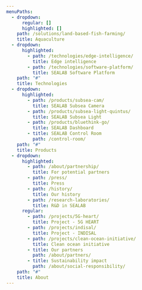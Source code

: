 ```yaml
---
menuPaths:
  - dropdown:
      regular: []
      highlighted: []
    path: /solutions/land-based-fish-farming/
    title: Aquaculture
  - dropdown:
      highlighted:
        - path: /technologies/edge-intelligence/
          title: Edge intelligence
        - path: /technologies/software-platform/
          title: SEALAB Software Platform
    path: "#"
    title: Technologies
  - dropdown:
      highlighted:
        - path: /products/subsea-cam/
          title: SEALAB Subsea Camera
        - path: /products/subsea-light-quintus/
          title: SEALAB Subsea Light
        - path: /products/bluethink-go/
          title: SEALAB Dashboard
        - title: SEALAB Control Room
          path: /control-room/
    path: "#"
    title: Products
  - dropdown:
      highlighted:
        - path: /about/partnership/
          title: For potential partners
        - path: /press/
          title: Press
        - path: /history/
          title: Our history
        - path: /research-laboratories/
          title: R&D in SEALAB
      regular:
        - path: /projects/5G-heart/
          title: Project - 5G HEART
        - path: /projects/indisal/
          title: Project - INDISAL
        - path: /projects/clean-ocean-initiative/
          title: Clean ocean initiative
        - title: Our partners
          path: /about/partners/
        - title: Sustainability impact
          path: /about/social-responsibility/
    path: "#"
    title: About
---
```

